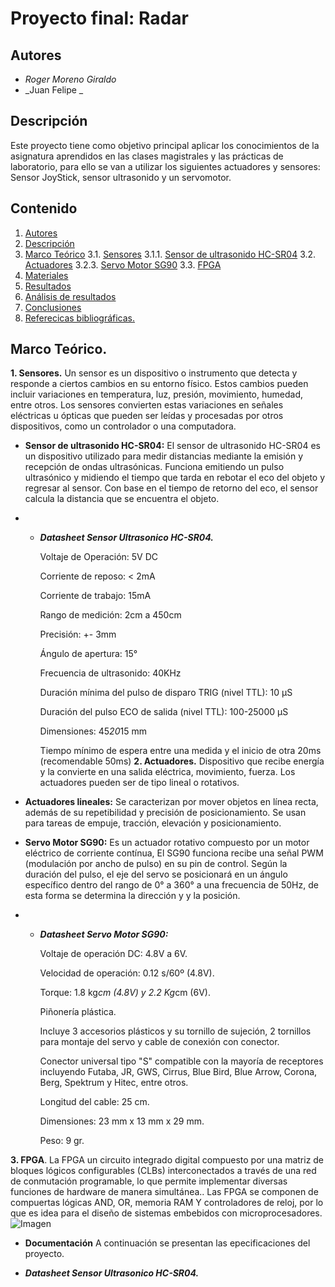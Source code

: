 # Proyecto final: Radar

## Autores

- _Roger Moreno Giraldo_
- _Juan Felipe _

## Descripción

Este proyecto tiene como objetivo principal aplicar los conocimientos de la asignatura aprendidos en las clases magistrales y las prácticas de laboratorio, para ello se van a utilizar los siguientes actuadores y sensores: Sensor JoyStick, sensor ultrasonido y un servomotor.

## Contenido

1. [Autores](#autores)
2. [Descripción](#descripción)
3. [Marco Teórico](#marco-teórico)
   3.1. [Sensores](#sensores)
   3.1.1. [Sensor de ultrasonido HC-SR04](#sensor-de-ultrasonido-HC-SR04)
   3.2. [Actuadores](#actuadores)
   3.2.3. [Servo Motor SG90](#servo-Motor-SG90)
   3.3. [FPGA](#fpga)
5. [Materiales](#materiales)
6. [Resultados](#resultados)
7. [Análisis de resultados](#Análisisderesultados)
8. [Conclusiones](#conclusiones)
9. [Referecicas bibliográficas.](#Referenciasbibliográficas)

## Marco Teórico.

**1. Sensores.**
Un sensor es un dispositivo o instrumento que detecta y responde a ciertos cambios en su entorno físico. Estos cambios pueden incluir variaciones en temperatura, luz, presión, movimiento, humedad, entre otros. Los sensores convierten estas variaciones en señales eléctricas u ópticas que pueden ser leídas y procesadas por otros dispositivos, como un controlador o una computadora.

- **Sensor de ultrasonido HC-SR04:** El sensor de ultrasonido HC-SR04 es un dispositivo utilizado para medir distancias mediante la emisión y recepción de ondas ultrasónicas. Funciona emitiendo un pulso ultrasónico y  midiendo el tiempo que tarda en rebotar el eco del objeto y regresar al sensor. Con base en el tiempo de retorno del eco, el sensor calcula la distancia que se encuentra el objeto.
- - _**Datasheet Sensor Ultrasonico HC-SR04.**_
  
      Voltaje de Operación: 5V DC
      
      Corriente de reposo: < 2mA
      
      Corriente de trabajo: 15mA
      
      Rango de medición: 2cm a 450cm
      
      Precisión: +- 3mm
      
      Ángulo de apertura: 15°
      
      Frecuencia de ultrasonido: 40KHz
      
      Duración mínima del pulso de disparo TRIG (nivel TTL): 10 μS
      
      Duración del pulso ECO de salida (nivel TTL): 100-25000 μS
      
      Dimensiones: 45*20*15 mm
      
      Tiempo mínimo de espera entre una medida y el inicio de otra 20ms (recomendable 50ms)
**2. Actuadores.**
Dispositivo que recibe energía y la convierte en una salida eléctrica, movimiento, fuerza. Los actuadores pueden ser de tipo lineal o rotativos.

- **Actuadores lineales:** Se caracterizan por mover objetos en línea recta, además de su repetibilidad y precisión de posicionamiento. Se usan para tareas de empuje, tracción, elevación y posicionamiento.
  
- **Servo Motor SG90:** Es un actuador rotativo compuesto por un motor eléctrico de corriente contínua, El SG90 funciona recibe una señal PWM (modulación por ancho de pulso) en su pin de control. Según la duración del pulso, el eje del servo se posicionará en un ángulo específico dentro del rango de 0° a 360° a una frecuencia de 50Hz, de esta forma se determina la dirección y y la posición.
- - _**Datasheet Servo Motor SG90:**_
    
       Voltaje de operación DC: 4.8V a 6V.
    
       Velocidad de operación: 0.12 s/60º (4.8V).
    
       Torque: 1.8 kg*cm (4.8V) y 2.2 Kg*cm (6V).
    
       Piñonería plástica.
    
       Incluye 3 accesorios plásticos y su tornillo de sujeción, 2 tornillos para montaje del servo y cable de conexión con conector.
    
       Conector universal tipo "S" compatible con la mayoría de receptores incluyendo Futaba, JR, GWS, Cirrus, Blue Bird, Blue Arrow, Corona, Berg, Spektrum y Hitec, entre otros.
  
       Longitud del cable: 25 cm.
    
       Dimensiones: 23 mm x 13 mm x 29 mm.
    
       Peso: 9 gr.
  
**3. FPGA**.  La FPGA un circuito integrado digital compuesto por una matriz de bloques lógicos configurables (CLBs) interconectados a través de una red de conmutación programable, lo que permite implementar diversas funciones de hardware de manera simultánea.. Las FPGA se componen de compuertas lógicas AND, OR, memoria RAM Y controladores de reloj, por lo que es idea para el diseño de sistemas embebidos con microprocesadores.
 ![Imagen](Imágenes/fpga.png)

- **Documentación**
A continuación se presentan las epecificaciones del proyecto.

- _**Datasheet Sensor Ultrasonico HC-SR04.**_
